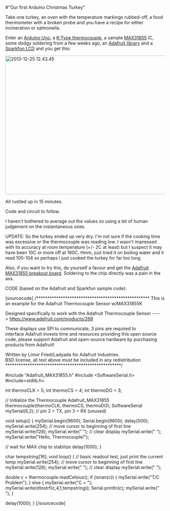 #"Our first Arduino Christmas Turkey"

Take one turkey, an oven with the temperature markings rubbed-off, a food thermometer with a broken probe and you have a recipe for either incineration or salmonella.

Enter an <a href="http://store.arduino.cc/index.php?main_page=product_info&amp;cPath=11&amp;products_id=195">Arduino Uno</a>, a <a href="https://www.olimex.com/Products/Components/Misc/TC-K-TYPE/">K-Type thermocouple</a>, a sample <a href="http://www.maximintegrated.com/datasheet/index.mvp/id/7273">MAX31855</a> IC, some dodgy soldering from a few weeks ago, an <a href="https://github.com/adafruit/Adafruit-MAX31855-library">Adafruit library</a> and a <a href="https://www.sparkfun.com/products/9393">Sparkfun LCD</a> and you get this:

<a href="http://conoroneill.net/wp-content/uploads/2013/12/2013-12-25-12.43.45.jpg"><img class="aligncenter size-large wp-image-1229" alt="2013-12-25 12.43.45" src="http://conoroneill.net/wp-content/uploads/2013/12/2013-12-25-12.43.45-1024x768.jpg" width="584" height="438" /></a>

All rustled up in 15 minutes.

Code and circuit to follow.

I haven't bothered to average out the values so using a bit of human judgement on the instantaneous ones.

UPDATE: So the turkey ended up very dry. I'm not sure if the cooking time was excessive or the thermocouple was reading low. I wasn't impressed with its accuracy at room temperature (+/- 2C at least) but I suspect it may have been 10C or more off at 180C. Hmm, just tried it on boiling water and it read 100-104 so perhaps I just cooked the turkey for far too long.

Also, if you want to try this, do yourself a favour and get the <a href="http://www.adafruit.com/products/269">Adafruit MAX31855 breakout board</a>. Soldering to the chip directly was a pain in the ass.

CODE (based on the Adafruit and Sparkfun sample code):

[sourcecode]
/*************************************************** 
  This is an example for the Adafruit Thermocouple Sensor w/MAX31855K

  Designed specifically to work with the Adafruit Thermocouple Sensor
  ----&gt; https://www.adafruit.com/products/269

  These displays use SPI to communicate, 3 pins are required to  
  interface
  Adafruit invests time and resources providing this open source code, 
  please support Adafruit and open-source hardware by purchasing 
  products from Adafruit!

  Written by Limor Fried/Ladyada for Adafruit Industries.  
  BSD license, all text above must be included in any redistribution
 ****************************************************/

#include &quot;Adafruit_MAX31855.h&quot;
#include &lt;SoftwareSerial.h&gt;
#include&lt;stdlib.h&gt;

int thermoCLK = 5;
int thermoCS = 4;
int thermoDO = 3;

// Initialize the Thermocouple
Adafruit_MAX31855 thermocouple(thermoCLK, thermoCS, thermoDO);
SoftwareSerial mySerial(6,2); // pin 2 = TX, pin 3 = RX (unused)

  
void setup() {
  mySerial.begin(9600);
  Serial.begin(9600);
  delay(500);
  mySerial.write(254); // move cursor to beginning of first line
  mySerial.write(128);
  mySerial.write(&quot;                &quot;); // clear display
  mySerial.write(&quot;                &quot;);
  mySerial.write(&quot;Hello, Thermocouple!&quot;);

  // wait for MAX chip to stabilize
  delay(1000);
}

char tempstring[16];
void loop() {
  // basic readout test, just print the current temp
  mySerial.write(254); // move cursor to beginning of first line
  mySerial.write(128);
  mySerial.write(&quot;                &quot;); // clear display
  mySerial.write(&quot;                &quot;);
   
  double c = thermocouple.readCelsius();
  if (isnan(c)) 
  {
    mySerial.write(&quot;T/C Problem&quot;);
  } 
  else 
  {
     mySerial.write(&quot;C = &quot;); 
     mySerial.write(dtostrf(c,4,1,tempstring));
     Serial.println(c);
     mySerial.write(&quot;  &quot;); 
   }
 
   delay(1000);
}
[/sourcecode]